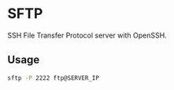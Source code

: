 # SFTP

SSH File Transfer Protocol server with OpenSSH.

## Usage

```bash
sftp -P 2222 ftp@SERVER_IP
```
